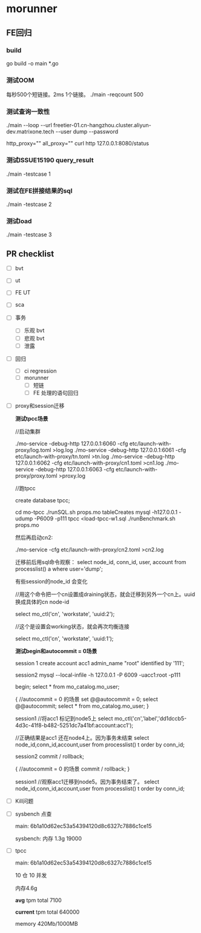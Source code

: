 # morunner



## FE回归

### build
go build -o main *.go

### 测试OOM

每秒500个短链接。2ms 1个链接。
./main -reqcount 500

### 测试查询一致性
./main --loop --url freetier-01.cn-hangzhou.cluster.aliyun-dev.matrixone.tech --user dump --password 

http_proxy="" all_proxy="" curl http 127.0.0.1:8080/status

### 测试ISSUE15190 query_result
./main -testcase 1

### 测试在FE拼接结果的sql

./main -testcase 2 

### 测试load

./main -testcase 3


## PR checklist

- [ ]  bvt
- [ ]  ut
  - [ ] FE UT
- [ ]  sca
- [ ]  事务
    - [ ]  乐观 bvt
    - [ ]  悲观 bvt
    - [ ]  泄露
- [ ]  回归
    - [ ]  ci regression
    - [ ]  morunner
        - [ ]  短链
        - [ ]  FE 处理的语句回归
- [ ]  proxy和session迁移

    **测试tpcc场景**

      //启动集群
    
      ./mo-service -debug-http 127.0.0.1:6060 -cfg etc/launch-with-proxy/log.toml >log.log
      ./mo-service -debug-http 127.0.0.1:6061 -cfg etc/launch-with-proxy/tn.toml >tn.log
      ./mo-service -debug-http 127.0.0.1:6062 -cfg etc/launch-with-proxy/cn1.toml >cn1.log
      ./mo-service -debug-http 127.0.0.1:6063 -cfg etc/launch-with-proxy/proxy.toml >proxy.log
    
      //跑tpcc
    
      create database tpcc;
    
      cd mo-tpcc
      ./runSQL.sh props.mo tableCreates
      mysql -h127.0.0.1 -udump -P6009 -p111 tpcc <load-tpcc-w1.sql
      ./runBenchmark.sh props.mo
    
      然后再启动cn2:
    
      ./mo-service -cfg etc/launch-with-proxy/cn2.toml >cn2.log
    
      迁移前后用sql命令观察：
      select node_id, conn_id, user, account from processlist() a where user='dump';
    
      有些session的node_id 会变化
    
      //用这个命令把一个cn设置成draining状态，就会迁移到另外一个cn上。uuid换成具体的cn node-id
    
      select mo_ctl('cn', 'workstate', 'uuid:2');
    
      //这个是设置会working状态，就会再次均衡连接
    
      select mo_ctl('cn', 'workstate', 'uuid:1');

   **测试begin和autocommit = 0场景**

    session 1
      create account acc1 admin_name "root" identified by '111';

    session2 
      mysql --local-infile -h 127.0.0.1 -P 6009 -uacc1:root -p111

      begin;
      select * from mo_catalog.mo_user;

      {
        //autocommit = 0 的场景
        set @@autocommit = 0;
        select @@autocommit;
        select * from mo_catalog.mo_user;
      }
        
    session1
      //将acc1 标记到node5上
      select mo_ctl('cn','label','dd1dccb5-4d3c-41f8-b482-5251dc7a41bf:account:acc1');

      //正确结果是acc1 还在node4上。因为事务未结束 
      select node_id,conn_id,account,user from processlist() t  order by conn_id;

    session2
      commit / rollback;

      {
        //autocommit = 0 的场景
        commit / rollback;
      }

    session1
      //观察acc1迁移到node5。因为事务结束了。
      select node_id,conn_id,account,user from processlist() t  order by conn_id;


- [ ] Kill问题
- [ ] sysbench 点查

    main: 6b1a10d62ec53a54394120d8c6327c7886c1ce15
    
    sysbench:
    内存 1.3g
    19000

- [ ] tpcc

    main: 6b1a10d62ec53a54394120d8c6327c7886c1ce15
    
    10 仓 10 并发
    
    内存4.6g
    
    **avg** tpm total 7100
    
    **current** tpm total 640000
    
    memory 420Mb/1000MB